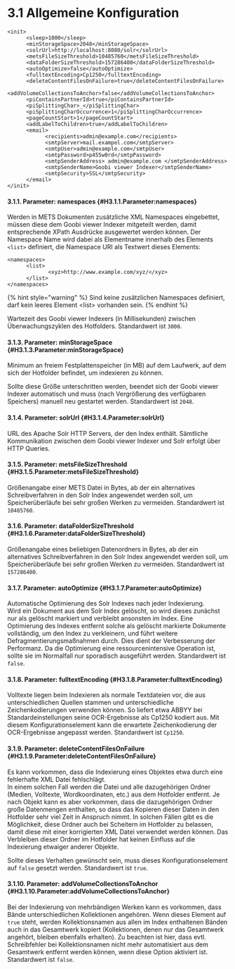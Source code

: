 # 3.1 Allgemeine Konfiguration

```markup
<init>
      <sleep>1000</sleep>
      <minStorageSpace>2048</minStorageSpace>
      <solrUrl>http://localhost:8080/solr</solrUrl>
      <metsFileSizeThreshold>10485760</metsFileSizeThreshold>
      <dataFolderSizeThreshold>157286400</dataFolderSizeThreshold>
      <autoOptimize>false</autoOptimize>
      <fulltextEncoding>Cp1250</fulltextEncoding>
      <deleteContentFilesOnFailure>true</deleteContentFilesOnFailure>
      <addVolumeCollectionsToAnchor>false</addVolumeCollectionsToAnchor>
      <piContainsPartnerId>true</piContainsPartnerId>
      <piSplittingChar>_</piSplittingChar>
      <piSplittingCharOccurrence>1</piSplittingCharOccurrence>
      <pageCountStart>1</pageCountStart>
      <addLabelToChildren>true</addLabelToChildren>
      <email>
            <recipients>admin@example.com</recipients>
            <smtpServer>mail.exampel.com</smtpServer>
            <smtpUser>admin@example.com</smtpUser>
            <smtpPassword>p455w0rd</smtpPassword>
            <smtpSenderAddress> admin@example.com </smtpSenderAddress>
            <smtpSenderName>Goobi viewer Indexer</smtpSenderName>
            <smtpSecurity>SSL</smtpSecurity>
      </email>
</init>
```

#### 3.1.1. Parameter: namespaces {#H3.1.1.Parameter:namespaces}

Werden in METS Dokumenten zusätzliche XML Namespaces eingebettet, müssen diese dem Goobi viewer Indexer mitgeteilt werden, damit entsprechende XPath Ausdrücke ausgewertet werden können. Der Namespace Name wird dabei als Elementname innerhalb des Elements `<list>` definiert, die Namespace URI als Textwert dieses Elements: 

```markup
<namespaces>
      <list>
             <xyz>http://www.example.com/xyz/</xyz>
      </list>
</namespaces>
```

{% hint style="warning" %}
Sind keine zusätzlichen Namespaces definiert, darf kein leeres Element &lt;list&gt; vorhanden sein.
{% endhint %}

Wartezeit des Goobi viewer Indexers \(in Millisekunden\) zwischen Überwachungszyklen des Hotfolders. Standardwert ist `3000`.

#### 3.1.3. Parameter: minStorageSpace {#H3.1.3.Parameter:minStorageSpace}

Minimum an freiem Festplattenspeicher \(in MB\) auf dem Laufwerk, auf dem sich der Hotfolder befindet, um indexieren zu können. 

Sollte diese Größe unterschritten werden, beendet sich der Goobi viewer Indexer automatisch und muss \(nach Vergrößerung des verfügbaren Speichers\) manuell neu gestartet werden. Standardwert ist `2048`.

#### 3.1.4. Parameter: solrUrl {#H3.1.4.Parameter:solrUrl}

URL des Apache Solr HTTP Servers, der den Index enthält. Sämtliche Kommunikation zwischen dem Goobi viewer Indexer und Solr erfolgt über HTTP Queries.

#### 3.1.5. Parameter: metsFileSizeThreshold {#H3.1.5.Parameter:metsFileSizeThreshold}

Größenangabe einer METS Datei in Bytes, ab der ein alternatives Schreibverfahren in den Solr Index angewendet werden soll, um Speicherüberläufe bei sehr großen Werken zu vermeiden. Standardwert ist `10485760`.

#### 3.1.6. Parameter: dataFolderSizeThreshold {#H3.1.6.Parameter:dataFolderSizeThreshold}

Größenangabe eines beliebigen Datenordners in Bytes, ab der ein alternatives Schreibverfahren in den Solr Index angewendet werden soll, um Speicherüberläufe bei sehr großen Werken zu vermeiden. Standardwert ist `157286400`.

#### 3.1.7. Parameter: autoOptimize {#H3.1.7.Parameter:autoOptimize}

Automatische Optimierung des Solr Indexes nach jeder Indexierung.  
Wird ein Dokument aus dem Solr Index gelöscht, so wird dieses zunächst nur als gelöscht markiert und verbleibt ansonsten im Index. Eine Optimierung des Indexes entfernt solche als gelöscht markierte Dokumente vollständig, um den Index zu verkleinern, und führt weitere Defragmentierungsmaßnahmen durch. Dies dient der Verbesserung der Performanz. Da die Optimierung eine ressourcenintensive Operation ist, sollte sie im Normalfall nur sporadisch ausgeführt werden. Standardwert ist `false`.

#### 3.1.8. Parameter: fulltextEncoding {#H3.1.8.Parameter:fulltextEncoding}

Volltexte liegen beim Indexieren als normale Textdateien vor, die aus unterschiedlichen Quellen stammen und unterschiedliche Zeichenkodierungen verwenden können. So liefert etwa ABBYY bei Standardeinstellungen seine OCR-Ergebnisse als Cp1250 kodiert aus. Mit diesem Konfigurationselement kann die erwartete Zeichenkodierung der OCR-Ergebnisse angepasst werden. Standardwert ist `Cp1250`.

#### 3.1.9. Parameter: deleteContentFilesOnFailure {#H3.1.9.Parameter:deleteContentFilesOnFailure}

Es kann vorkommen, dass die Indexierung eines Objektes etwa durch eine fehlerhafte XML Datei fehlschlägt.  
In einem solchen Fall werden die Datei und alle dazugehörigen Ordner \(Medien, Volltexte, Wordkoordinaten, etc.\) aus dem Hotfolder entfernt. Je nach Objekt kann es aber vorkommen, dass die dazugehörigen Ordner große Datenmengen enthalten, so dass das Kopieren dieser Daten in den Hotfolder sehr viel Zeit in Anspruch nimmt. In solchen Fällen gibt es die Möglichkeit, diese Ordner auch bei Scheitern im Hotfolder zu belassen, damit diese mit einer korrigierten XML Datei verwendet werden können. Das Verbleiben dieser Ordner im Hotfolder hat keinen Einfluss auf die Indexierung etwaiger anderer Objekte.

Sollte dieses Verhalten gewünscht sein, muss dieses Konfigurationselement auf `false` gesetzt werden. Standardwert ist `true`.

#### 3.1.10. Parameter: addVolumeCollectionsToAnchor {#H3.1.10.Parameter:addVolumeCollectionsToAnchor}

Bei der Indexierung von mehrbändigen Werken kann es vorkommen, dass Bände unterschiedlichen Kollektionen angehören. Wenn dieses Element auf `true` steht, werden Kollektionsnamen aus allen im Index enthaltenen Bänden auch in das Gesamtwerk kopiert \(Kollektionen, denen nur das Gesamtwerk angehört, bleiben ebenfalls erhalten\). Zu beachten ist hier, dass evtl. Schreibfehler bei Kollektionsnamen nicht mehr automatisiert aus dem Gesamtwerk entfernt werden können, wenn diese Option aktiviert ist. Standardwert ist `false`.

